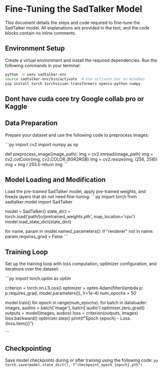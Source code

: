 # Fine-Tuning the SadTalker Model

This document details the steps and code required to fine-tune the SadTalker model. All explanations are provided in the text, and the code blocks contain no inline comments.

## Environment Setup

Create a virtual environment and install the required dependencies. Run the following commands in your terminal:

```bash
python -m venv sadtalker-env
source sadtalker-env/bin/activate  # Use activate.bat on Windows
pip install torch torchvision transformers opencv-python numpy
```
## Dont have cuda core try Google collab pro or Kaggle 

## Data Preparation


Prepare your dataset and use the following code to preprocess images:

﻿```py
import cv2
import numpy as np


def preprocess_image(image_path):
    img = cv2.imread(image_path)
    img = cv2.cvtColor(img, cv2.COLOR_BGR2RGB)
    img = cv2.resize(img, (256, 256))
    img = img / 255.0
    return img
﻿```
## Model Loading and Modification


Load the pre-trained SadTalker model, apply pre-trained weights, and freeze layers that do not need fine-tuning:
﻿```py
import torch
from sadtalker.model import SadTalker


model = SadTalker()
state_dict = torch.load('path/to/pretrained_weights.pth', map_location='cpu')
model.load_state_dict(state_dict)


for name, param in model.named_parameters():
    if "renderer" not in name:
        param.requires_grad = False
﻿```
## Training Loop


Set up the training loop with loss computation, optimizer configuration, and iterations over the dataset:

﻿```py
import torch.optim as optim


criterion = torch.nn.L1Loss()
optimizer = optim.Adam(filter(lambda p: p.requires_grad, model.parameters()), lr=1e-4)
num_epochs = 50


model.train()
for epoch in range(num_epochs):
    for batch in dataloader:
        images, audios = batch['image'], batch['audio']
        optimizer.zero_grad()
        outputs = model(images, audios)
        loss = criterion(outputs, images)
        loss.backward()
        optimizer.step()
    print(f"Epoch {epoch} - Loss: {loss.item()}")
    
﻿```
## Checkpointing


Save model checkpoints during or after training using the following code:
﻿```py
torch.save(model.state_dict(), f"checkpoint_epoch_{epoch}.pth")
﻿```
